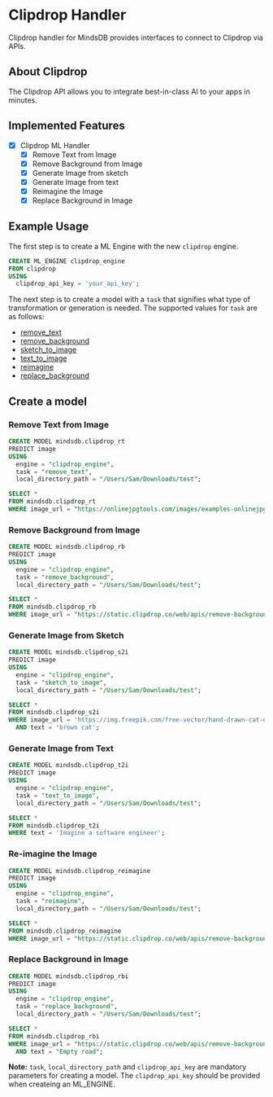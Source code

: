 # Clipdrop Handler

Clipdrop handler for MindsDB provides interfaces to connect to Clipdrop via APIs.

## About Clipdrop

The Clipdrop API allows you to integrate best-in-class AI to your apps in minutes.

## Implemented Features

- [x] Clipdrop ML Handler
  - [x] Remove Text from Image
  - [x] Remove Background from Image
  - [x] Generate Image from sketch
  - [x] Generate Image from text
  - [x] Reimagine the Image
  - [x] Replace Background in Image

## Example Usage

The first step is to create a ML Engine with the new `clipdrop` engine.

~~~~sql
CREATE ML_ENGINE clipdrop_engine
FROM clipdrop
USING
  clipdrop_api_key = 'your_api_key';
~~~~


The next step is to create a model with a `task` that signifies what type of transformation or generation is needed. The supported values for `task` are as follows:

- [remove_text](#remove-text-from-image)
- [remove_background](#remove-background-from-image)
- [sketch_to_image](#generate-image-from-sketch)
- [text_to_image](#generate-image-from-text)
- [reimagine](#re-imagine-the-image)
- [replace_background](#replace-background-in-image)


## Create a model

### Remove Text from Image

~~~~sql
CREATE MODEL mindsdb.clipdrop_rt
PREDICT image
USING
  engine = "clipdrop_engine",
  task = "remove_text",
  local_directory_path = "/Users/Sam/Downloads/test";
~~~~

~~~~sql
SELECT *
FROM mindsdb.clipdrop_rt
WHERE image_url = "https://onlinejpgtools.com/images/examples-onlinejpgtools/calm-body-of-water-with-quote.jpg";
~~~~

### Remove Background from Image

~~~~sql
CREATE MODEL mindsdb.clipdrop_rb
PREDICT image
USING
  engine = "clipdrop_engine",
  task = "remove_background",
  local_directory_path = "/Users/Sam/Downloads/test";
~~~~

~~~~sql
SELECT *
FROM mindsdb.clipdrop_rb
WHERE image_url = "https://static.clipdrop.co/web/apis/remove-background/input.jpg";
~~~~

### Generate Image from Sketch

~~~~sql
CREATE MODEL mindsdb.clipdrop_s2i
PREDICT image
USING
  engine = "clipdrop_engine",
  task = "sketch_to_image",
  local_directory_path = "/Users/Sam/Downloads/test";
~~~~

~~~~sql
SELECT *
FROM mindsdb.clipdrop_s2i
WHERE image_url = 'https://img.freepik.com/free-vector/hand-drawn-cat-outline-illustration_23-2149266368.jpg'
  AND text = 'brown cat';
~~~~

### Generate Image from Text

~~~~sql
CREATE MODEL mindsdb.clipdrop_t2i
PREDICT image
USING
  engine = "clipdrop_engine",
  task = "text_to_image",
  local_directory_path = "/Users/Sam/Downloads/test";
~~~~

~~~~sql
SELECT *
FROM mindsdb.clipdrop_t2i
WHERE text = 'Imagine a software engineer';
~~~~

### Re-imagine the Image

~~~~sql
CREATE MODEL mindsdb.clipdrop_reimagine
PREDICT image
USING
  engine = "clipdrop_engine",
  task = "reimagine",
  local_directory_path = "/Users/Sam/Downloads/test";
~~~~

~~~~sql
SELECT *
FROM mindsdb.clipdrop_reimagine
WHERE image_url = "https://static.clipdrop.co/web/apis/remove-background/input.jpg";
~~~~

### Replace Background in Image

~~~~sql
CREATE MODEL mindsdb.clipdrop_rbi
PREDICT image
USING
  engine = "clipdrop_engine",
  task = "replace_background",
  local_directory_path = "/Users/Sam/Downloads/test";
~~~~

~~~~sql
SELECT *
FROM mindsdb.clipdrop_rbi
WHERE image_url = "https://static.clipdrop.co/web/apis/remove-background/input.jpg"
  AND text = "Empty road";
~~~~

**Note:** `task`, `local_directory_path` and `clipdrop_api_key` are mandatory parameters for creating a model. The `clipdrop_api_key` should be provided when createing an ML_ENGINE.
